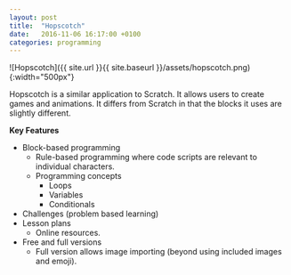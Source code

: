 ```yaml
---
layout: post
title:  "Hopscotch"
date:   2016-11-06 16:17:00 +0100
categories: programming
---
```


![Hopscotch]({{ site.url }}{{ site.baseurl }}/assets/hopscotch.png){:width="500px"}

Hopscotch is a similar application to Scratch. It allows users to create games and animations. It differs from Scratch in that the blocks it uses are slightly different.

**Key Features**

- Block-based programming
	- Rule-based programming where code scripts are relevant to individual characters.
	- Programming concepts
		- Loops
		- Variables
		- Conditionals
- Challenges (problem based learning)
- Lesson plans
	- Online resources.
- Free and full versions
	- Full version allows image importing (beyond using included images and emoji).
